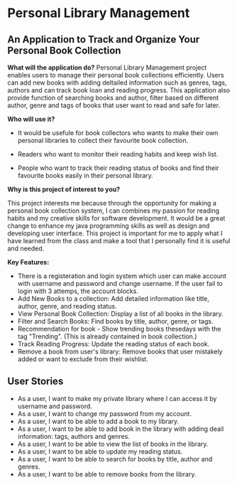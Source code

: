 # Personal Library Management 

## An Application to Track and Organize Your Personal Book Collection

**What will the application do?**
Personal Library Management project enables users to manage their personal book collections efficiently. Users can add new books with adding deltailed information such as genres, tags, authors and can track book loan and reading progress. This application also provide function of searching books and author, filter based on different author, genre and tags of books that user want to read and safe for later.   

**Who will use it?**
- It would be usefule for book collectors who wants to make their own personal libraries to collect their favourite book collection. 

- Readers who want to monitor their reading habits and keep wish list. 

- People who want to track their reading status of books and find their favourite books easily in their personal library. 

**Why is this project of interest to you?**

This project interests me because through the opportunity for making a personal book collection system, I can combines my passion for reading habits and my creative skills for software development. It would be a great change to enhance my java programming skills as well as design and developing user interface. This project is important for me to apply what I have learned from the class and make a tool that I personally find it is useful and needed.   


**Key Features:**
- There is a registeration and login system which user can make account with username and password and change username. If the user fail to login with 3 attemps, the account blocks. 
- Add New Books to a collection: Add detailed information like title, author, genre, and reading status.
- View Personal Book Collection: Display a list of all books in the library.
- Filter and Search Books: Find books by title, author, genre, or tags.
- Recommendation for book - Show trending books thesedays with the tag "Trending". (This is already contained in book collection.) 
- Track Reading Progress: Update the reading status of each book.
- Remove a book from user's library: Remove books that user mistakely added or want to exclude from their wishlist.  



## User Stories
- As a user, I want to make my private library where I can access it by username and password. 
- As a user, I want to change my password from my account. 
- As a user, I want to be able to add a book to my library.
- As a user, I want to be able to add book in the library with adding deail information: tags, authors and genres. 
- As a user, I want to be able to view the list of books in the library.
- As a user, I want to be able to update my reading status. 
- As a user, I want to be able to search for books by title, author and genres. 
- As a user, I want to be able to remove books from the library. 